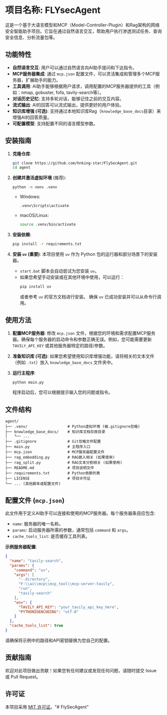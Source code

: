 # 项目名称: FLYsecAgent

这是一个基于大语言模型和MCP（Model-Controller-Plugin）和Rag架构的网络安全智能助手项目。它旨在通过自然语言交互，帮助用户执行渗透测试任务、查询安全信息、分析流量包等。

## 功能特性

- **自然语言交互**: 用户可以通过自然语言向AI助手提问和下达指令。
- **MCP服务器集成**: 通过 `mcp.json` 配置文件，可以灵活集成和管理多个MCP服务器，扩展助手的能力。
- **工具调用**: AI助手能够根据用户请求，调用配置的MCP服务器提供的工具（例如：nmap, gobuster, fofa, tavily-search等）。
- **对话历史记忆**: 支持多轮对话，能够记住之前的交互内容。
- **流式输出**: AI的回答可以流式输出，提供更好的用户体验。
- **知识库增强 (可选)**: 支持通过本地知识库Rag（`knowledge_base_docs`目录）来增强AI的回答质量。
- **可配置模型**: 支持配置不同的语言模型参数。

## 安装指南

1.  **克隆仓库**:
    ```bash
    git clone https://github.com/hnking-star/FlySecAgent.git
    cd agent
    ```

2.  **创建并激活虚拟环境** (推荐):
    ```bash
    python -m venv .venv
    ```
    -   Windows:
        ```bash
        .venv\Scripts\activate
        ```
    -   macOS/Linux:
        ```bash
        source .venv/bin/activate
        ```

3.  **安装依赖**:
    ```bash
    pip install -r requirements.txt
    ```

4.  **安装 `uv` (重要)**:
    本项目使用 `uv` 作为 Python 包的运行器和部分场景下的安装器。
    -   `start.bat` 脚本会自动尝试为您安装 `uv`。
    -   如果您希望手动安装或在其他环境中使用，可以运行：
        ```bash
        pip install uv
        ```
        或者参考 `uv` 的官方文档进行安装。
    确保 `uv` 已成功安装并可以从命令行调用。

## 使用方法

1.  **配置MCP服务器**: 
    修改 `mcp.json` 文件，根据您的环境和需求配置MCP服务器。确保每个服务器的启动命令和参数正确无误。例如，您可能需要更新 `TAVILY_API_KEY` 或其他服务器特定的路径/参数。

2.  **准备知识库 (可选)**:
    如果您希望使用知识库增强功能，请将相关的文本文件（例如 `.txt`）放入 `knowledge_base_docs` 文件夹中。

3.  **运行主程序**:
    ```bash
    python main.py
    ```
    程序启动后，您可以根据提示输入您的问题或指令。

## 文件结构

```
agent/
├── .venv/                  # Python虚拟环境 (被.gitignore忽略)
├── knowledge_base_docs/    # 知识库文档存放目录
│   └── ...
├── .gitignore              # Git忽略文件配置
├── main.py                 # 主程序入口
├── mcp.json                # MCP服务器配置文件
├── rag_embedding.py        # RAG嵌入相关 (如果使用)
├── rag_split.py            # RAG文本分割相关 (如果使用)
├── README.md               # 项目说明文件
├── requirements.txt        # Python依赖列表
├── LICENSE                 # 项目许可证
└── ... (其他脚本或配置文件)
```

## 配置文件 (`mcp.json`)

此文件用于定义AI助手可以连接和使用的MCP服务器。每个服务器条目应包含:
-   `name`: 服务器的唯一名称。
-   `params`: 启动服务器所需的参数，通常包括 `command` 和 `args`。
-   `cache_tools_list`: 是否缓存工具列表。

**示例服务器配置**:
```json
{
  "name": "tavily-search",
  "params": {
    "command": "uv",
    "args": [
      "--directory",
      "F:\\ai\\mcp\\mcp_tool\\mcp-server-tavily",
      "run",
      "tavily-search"
    ],
    "env": {
      "TAVILY_API_KEY": "your_tavily_api_key_here",
      "PYTHONIOENCODING": "utf-8"
    }
  },
  "cache_tools_list": true
}
```
请确保将示例中的路径和API密钥替换为您自己的配置。

## 贡献指南

欢迎对此项目做出贡献！如果您有任何建议或发现任何问题，请随时提交 Issue 或 Pull Request。

## 许可证

本项目采用 [MIT 许可证](LICENSE)。"# FlySecAgent" 
